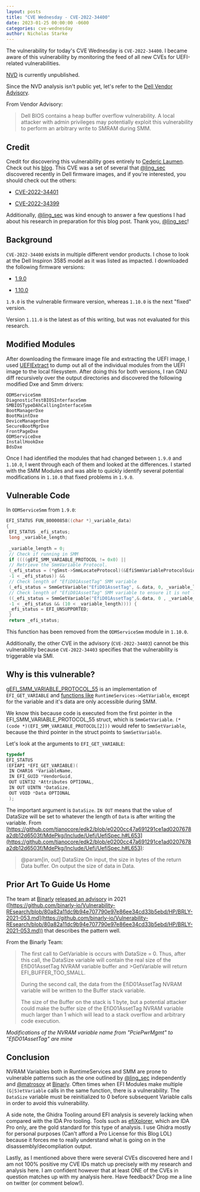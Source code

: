 ```yaml
---
layout: posts
title: "CVE Wednesday - CVE-2022-34400"
date: 2023-01-25 00:00:00 -0600
categories: cve-wednesday
author: Nicholas Starke
---
```


The vulnerability for today's CVE Wednesday is `CVE-2022-34400`. I became aware of this vulnerability by monitoring the feed of all new CVEs for UEFI-related vulnerabilities. 

[NVD](https://nvd.nist.gov/vuln/detail/CVE-2022-34400) is currently unpublished.

Since the NVD analysis isn't public yet, let's refer to the [Dell Vendor Advisory](https://www.dell.com/support/kbdoc/en-us/000205716/dsa-2022-327).

From Vendor Advisory:

>Dell BIOS contains a heap buffer overflow vulnerability. A local attacker with admin privileges may potentially exploit this vulnerability to perform an arbitrary write to SMRAM during SMM.

## Credit

Credit for discovering this vulnerability goes entirely to [Cederic Laumen](https://twitter.com/ling_sec). Check out his [blog](https://ling.re). This CVE was a set of several that [@ling_sec](https://twitter.com/ling_sec) discovered recently in Dell firmware images, and if you're interested, you should check out the others:

* [CVE-2022-34401](https://www.dell.com/support/kbdoc/en-us/000204679/dsa-2022-291-dell-client-security-update-for-dell-client-bios)

* [CVE-2022-34399](https://www.dell.com/support/kbdoc/en-us/000205329/dsa-2022-317-dell-client-security-update-for-dell-client-bios)

Additionally, [@ling_sec](https://twitter.com/ling_sec) was kind enough to answer a few questions I had about his research in preparation for this blog post. Thank you, [@ling_sec](https://twitter.com/ling_sec)!

## Background

`CVE-2022-34400` exists in multiple different vendor products. I chose to look at the Dell Inspiron 3585 model as it was listed as impacted. I downloaded the following firmware versions:

* [1.9.0](https://www.dell.com/support/home/en-us/drivers/driversdetails?driverid=m9ry8&oscode=biosa&productcode=inspiron-15-3585-laptop)

* [1.10.0](https://www.dell.com/support/home/en-us/drivers/driversdetails?driverid=5gpgt&oscode=biosa&productcode=inspiron-15-3585-laptop)

`1.9.0` is the vulnerable firmware version, whereas `1.10.0` is the next "fixed" version. 

Version `1.11.0` is the latest as of this writing, but was not evaluated for this research.

## Modified Modules

After downloading the firmware image file and extracting the UEFI image, I used [UEFIExtract](https://github.com/LongSoft/UEFITool/releases) to dump out all of the individual modules from the UEFI image to the local filesystem. After doing this for both versions, I ran GNU diff recursively over the output directories and discovered the following modified Dxe and Smm drivers:

```
ODMServiceSmm
DiagnosticTestBIOSInterfaceSmm
SMBIOSTypeDAhCallingInterfaceSmm
BootManagerDxe
BootMaintDxe
DeviceManagerDxe
SecureBootMgrDxe
FrontPageDxe
ODMServiceDxe
InstallHookDxe
BdsDxe
```

Once I had identified the modules that had changed between `1.9.0` and `1.10.0`, I went through each of them and looked at the differences. I started with the SMM Modules and was able to quickly identify several potential modifications in `1.10.0` that fixed problems in `1.9.0`.

## Vulnerable Code

In `ODMServiceSmm` from `1.9.0`:

```cpp
EFI_STATUS FUN_80000858((char *)_variable_data)
{
 EFI_STATUS _efi_status;
 long _variable_length;
 
 _variable_length = 0;
 // Check if running in SMM
 if ((((gEFI_SMM_VARIABLE_PROTOCOL != 0x0) ||
 // Retrieve the SmmVariable Protocol.
 (_efi_status = (*gSmst->SmmLocateProtocol)(&EfiSmmVariableProtocolGuid, 0x0, &gEFI_SMM_VARIABLE_PROTOCOL),
 -1 < _efi_status)) &&
 // Check length of "EfiD01AssetTag" SMM variable
 (_efi_status = SmmGetVariable("EfiD01AssetTag", &.data, 0, _variable_length, _variable_data), _efi_status == EFI_BUFFER_TOO_SMALL)) &&
 // Check length of "EfiD01AssetTag" SMM variable to ensure it is not longer than 10 bytes.
 ((_efi_status = SmmGetVariable("EfiD01AssetTag",&.data, 0 , _variable_length, _variable_data),
 -1 < _efi_status && (10 < _variable_length)))) {
 _efi_status = EFI_UNSUPPORTED;
 }
 return _efi_status;
```

This function has been removed from the `ODMServiceSmm` module in `1.10.0`. 

Additionally, the other CVE in the advisory (`CVE-2022-34403`) cannot be this vulnerability because `CVE-2022-34403` specifies that the vulnerability is triggerable via SMI. 

## Why is this vulnerable?

[gEFI_SMM_VARIABLE_PROTOCOL_55](https://github.com/tianocore/edk2/blob/master/MdeModulePkg/Include/Protocol/SmmVariable.h#L24) is an implementation of `EFI_GET_VARIABLE` and [functions like](https://github.com/tianocore/edk2/blob/e0200cc47a691291ce1ad0207678a2db12d6503f/MdePkg/Include/Uefi/UefiSpec.h#L671) `RuntimeServices->GetVariable`, except for the variable and it's data are only accessible during SMM.

We know this because code is executed from the first pointer in the EFI_SMM_VARIABLE_PROTOCOL_55 struct, which is `SmmGetVariable`. `(* (code *)(EFI_SMM_VARIABLE_PROTOCOL[2]))` would refer to `SmmSetVariable`, because the third pointer in the struct points to `SmmSetVariable`.

Let's look at the arguments to `EFI_GET_VARIABLE`:

```c
typedef
EFI_STATUS
(EFIAPI *EFI_GET_VARIABLE)(
 IN CHAR16 *VariableName,
 IN EFI_GUID *VendorGuid,
 OUT UINT32 *Attributes OPTIONAL,
 IN OUT UINTN *DataSize,
 OUT VOID *Data OPTIONAL
 );
```
The important argument is `DataSize`. `IN OUT` means that the value of DataSize will be set to whatever the length of `Data` is after writing the variable. From [https://github.com/tianocore/edk2/blob/e0200cc47a691291ce1ad0207678a2db12d6503f/MdePkg/Include/Uefi/UefiSpec.h#L653](https://github.com/tianocore/edk2/blob/e0200cc47a691291ce1ad0207678a2db12d6503f/MdePkg/Include/Uefi/UefiSpec.h#L653):

>@param[in, out] DataSize On input, the size in bytes of the return Data buffer.
>On output the size of data in Data.

## Prior Art To Guide Us Home

The team at [Binarly](https://binarly.io/advisories) [released an advisory](https://binarly.io/advisories/BRLY-2021-053) in 2021
([https://github.com/binarly-io/Vulnerability-REsearch/blob/80a82a11dc9b94e707790e97e86ee34cd33b5ebd/HP/BRLY-2021-053.md](https://github.com/binarly-io/Vulnerability-REsearch/blob/80a82a11dc9b94e707790e97e86ee34cd33b5ebd/HP/BRLY-2021-053.md)) that describes the pattern well. 

From the Binarly Team:

>The first call to GetVariable is occurs with DataSize = 0. Thus, after this call, the DataSize variable will contain the real size of the EfiD01AssetTag NVRAM variable buffer and >GetVariable will return EFI_BUFFER_TOO_SMALL.
>
>During the second call, the data from the EfiD01AssetTag NVRAM variable will be written to the Buffer stack variable.
>
>The size of the Buffer on the stack is 1 byte, but a potential attacker could make the buffer size of the EfiD01AssetTag NVRAM variable much larger than 1 which will lead to a stack overflow and arbitrary code execution.

_Modifications of the NVRAM variable name from "PciePwrMgmt" to "EfiD01AssetTag" are mine_

## Conclusion

NVRAM Variables both in RuntimeServices and SMM are prone to vulnerable patterns such as the one outlined by [@ling_sec](https://twitter.com/ling_sec) independently and [@matrosov](https://twitter.com/matrosov) at [Binarly](https://twitter.com/Binarly_io). Often times when EFI Modules make multiple `(G|S)etVariable` calls in the same function, there is a vulnerability. The `DataSize` variable must be reinitialized to 0 before subsequent Variable calls in order to avoid this vulnerability.

A side note, the Ghidra Tooling around EFI analysis is severely lacking when compared with the IDA Pro tooling. Tools such as [efiXplorer](https://github.com/binarly-io/efiXplorer), which are IDA Pro only, are the gold standard for this type of analysis. I use Ghidra mostly for personal purposes (Can't afford a Pro License for this Blog LOL) because it forces me to really understand what is going on in the disassembly/decompliation output.

Lastly, as I mentioned above there were several CVEs discovered here and I am not 100% positive my CVE IDs match up precisely with my research and analysis here. I am confident however that at least ONE of the CVEs in question matches up with my analysis here. Have feedback? Drop me a line on twitter (or comment below!).